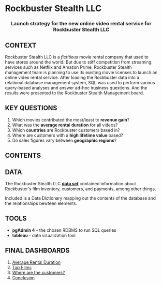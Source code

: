 # Rockbuster Stealth LLC
<h3 align="center">
  Launch strategy for the new online video rental service for Rockbuster Stealth LLC
</h3>

## CONTEXT
Rockbuster Stealth LLC is a _fictitious_ movie rental company that used to have stores around the world. But due to stiff competition from streaming services such as Netflix and Amazon Prime, Rockbuster Stealth management team is planning to use its existing movie licenses to launch an online video rental service. After loading the Rockbuster data into a relational database management system, SQL was used to perform various query-based analyses and answer ad-hoc business questions. And the results were presented to the Rockbuster Stealth Management board.

## KEY QUESTIONS
1. Which movies contributed the most/least to **revenue gain**?
2. What was the **average rental duration** for all videos?
3. Which **countries** are Rockbuster customers based in?
4. Where are customers with a **high lifetime value** based?
5. Do sales figures vary between **geographic regions**?

## CONTENTS

## DATA
The Rockbuster Stealth LLC **[data set](http://www.postgresqltutorial.com/wp-content/uploads/2019/05/dvdrental.zip)** contained information about Rockbuster's film inventory, customers, and payments, among other things.

Included is a Data Dictionary mapping out the contents of the database and the relationships bewteen elements.

## TOOLS
* **pgAdmin 4** - the chosen RDBMS to run SQL queries
* **tableau** - data visualization tool

## FINAL DASHBOARDS
1. [Average Rental Duration](https://public.tableau.com/app/profile/matt.jones8205/viz/RockbusterStealthDashboards1/RentalDuration)
2. [Top Films](https://public.tableau.com/app/profile/matt.jones8205/viz/RockbusterStealthDashboards2/TopFilms?publish=yes)
3. [Where are the customers?](https://public.tableau.com/app/profile/matt.jones8205/viz/RockbusterStealthDashboards3/WherearetheCustomers?publish=yes)
4. [Conclusion](https://public.tableau.com/app/profile/matt.jones8205/viz/RockbusterStealthDashboards4/Conclusion?publish=yes)

